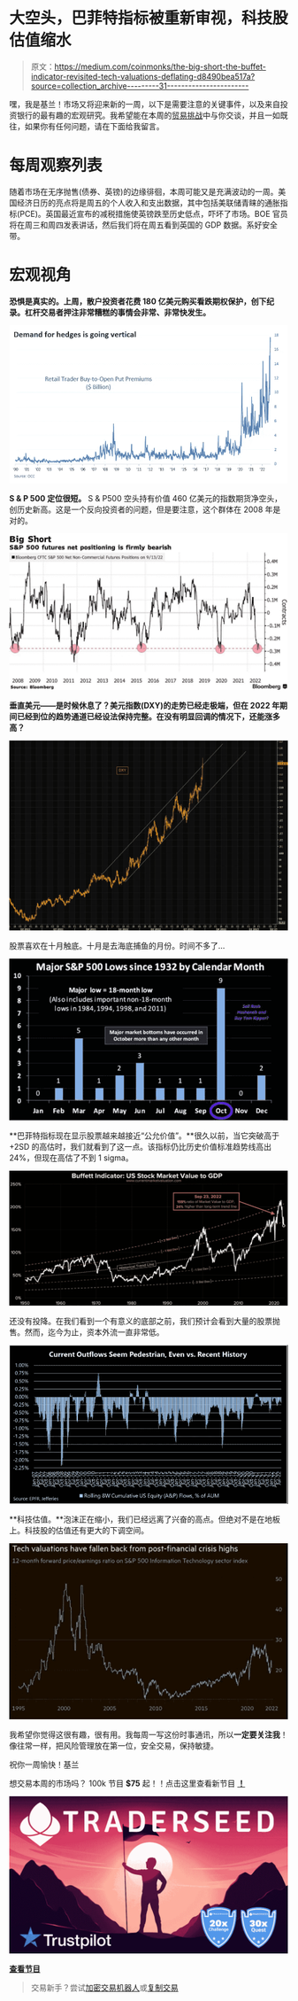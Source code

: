 # 大空头，巴菲特指标被重新审视，科技股估值缩水

> 原文：<https://medium.com/coinmonks/the-big-short-the-buffet-indicator-revisited-tech-valuations-deflating-d8490bea517a?source=collection_archive---------31----------------------->

嘿，我是基兰！市场又将迎来新的一周，以下是需要注意的关键事件，以及来自投资银行的最有趣的宏观研究。我希望能在本周的[贸易挑战](http://www.traderseed.io/)中与你交谈，并且一如既往，如果你有任何问题，请在下面给我留言。

# 每周观察列表

随着市场在无序抛售(债券、英镑)的边缘徘徊，本周可能又是充满波动的一周。美国经济日历的亮点将是周五的个人收入和支出数据，其中包括美联储青睐的通胀指标(PCE)。英国最近宣布的减税措施使英镑跌至历史低点，吓坏了市场。BOE 官员将在周三和周四发表讲话，然后我们将在周五看到英国的 GDP 数据。系好安全带。

# 宏观视角

**恐惧是真实的。上周，散户投资者花费 180 亿美元购买看跌期权保护，创下纪录。杠杆交易者押注非常糟糕的事情会非常、非常快发生。**

![](img/f1d4a3c8c7e222540122c4cef8ebdb26.png)

**S & P 500 定位很短。** S & P500 空头持有价值 460 亿美元的指数期货净空头，创历史新高。这是一个反向投资者的问题，但是要注意，这个群体在 2008 年是对的。

![](img/964da31cabfd6cc9b5a7e66f5026d9f6.png)

**垂直美元——是时候休息了？美元指数(DXY)的走势已经走极端，但在 2022 年期间已经到位的趋势通道已经设法保持完整。在没有明显回调的情况下，还能涨多高？**

![](img/2a7436d650b9c61163ca7e357423a72e.png)

股票喜欢在十月触底。十月是去海底捕鱼的月份。时间不多了…

![](img/3f9d6c856d6e4521a9bc950d8841c4a4.png)

**巴菲特指标现在显示股票越来越接近“公允价值”。**很久以前，当它突破高于+2SD 的高估时，我们就看到了这一点。该指标仍比历史价值标准趋势线高出 24%，但现在高估了不到 1 sigma。

![](img/6ed8bc1cea7b0f174be2a074be9ee02d.png)

还没有投降。在我们看到一个有意义的底部之前，我们预计会看到大量的股票抛售。然而，迄今为止，资本外流一直非常低。

![](img/b5827daa3626f9289d7fd70c9f66efaa.png)

**科技估值。**泡沫正在缩小，我们已经远离了兴奋的高点。但绝对不是在地板上。科技股的估值还有更大的下调空间。

![](img/88c6f4eb169ce64bf034c2fa412c69f9.png)

我希望你觉得这很有趣，很有用。我每周一写这份时事通讯，所以**一定要关注我**！像往常一样，把风险管理放在第一位，安全交易，保持敏捷。

祝你一周愉快！基兰

想交易本周的市场吗？ 100k 节目 **$75** 起！！点击这里查看新节目 [**！**](http://www.traderseed.io/)

![](img/14e18c98f27c18350d658e1291f8316d.png)

[**查看节目**](http://www.traderseed.io/)

> 交易新手？尝试[加密交易机器人](/coinmonks/crypto-trading-bot-c2ffce8acb2a)或[复制交易](/coinmonks/top-10-crypto-copy-trading-platforms-for-beginners-d0c37c7d698c)